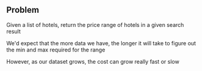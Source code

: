 ## Problem
Given a list of hotels, return the price range of hotels in a given search result

We'd expect that the more data we have, the longer it will take to figure out the
min and max required for the range

However, as our dataset grows, the cost can grow really fast or slow

